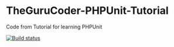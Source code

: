 # TheGuruCoder-PHPUnit-Tutorial
Code from Tutorial for learning PHPUnit

[![Build status](https://travis-ci.org/quinnd6/TheGuruCoder-PHPUnit-Tutorial.svg?branch=master)](https://travis-ci.org/quinnd6/TheGuruCoder-PHPUnit-Tutorial)
